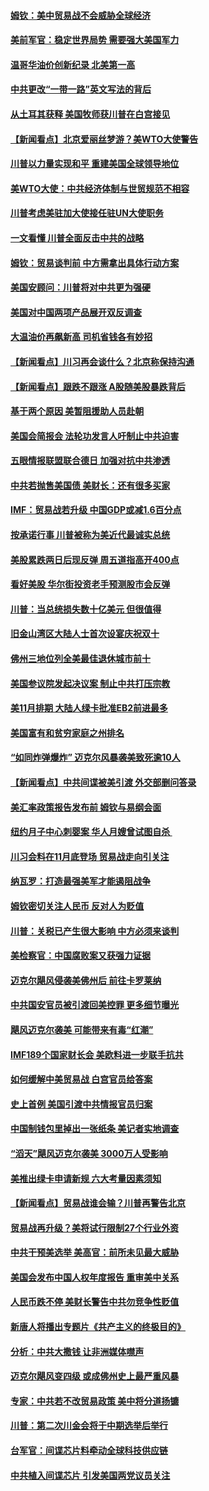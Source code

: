 #### [姆钦：美中贸易战不会威胁全球经济](../pages/nsc412/n10782089.md?t=10140334) 

#### [美前军官：稳定世界局势 需要强大美国军力](../pages/nsc412/n10781975.md?t=10140334) 

#### [温哥华油价创新纪录 北美第一高](../pages/nsc412/n10781901.md?t=10140334) 

#### [中共更改“一带一路”英文写法的背后](../pages/nsc412/n10781696.md?t=10140334) 

#### [从土耳其获释 美国牧师获川普在白宫接见](../pages/nsc412/n10781786.md?t=10140334) 

#### [【新闻看点】北京爱丽丝梦游？美WTO大使警告](../pages/nsc412/n10781549.md?t=10140334) 

#### [川普以力量实现和平 重建美国全球领导地位](../pages/nsc412/n10781730.md?t=10140334) 

#### [美WTO大使：中共经济体制与世贸规范不相容](../pages/nsc412/n10781260.md?t=10140334) 

#### [川普考虑美驻加大使接任驻UN大使职务](../pages/nsc412/n10781507.md?t=10140334) 

#### [一文看懂  川普全面反击中共的战略](../pages/nsc412/n10780060.md?t=10140334) 

#### [姆钦：贸易谈判前 中方需拿出具体行动方案](../pages/nsc412/n10780360.md?t=10140334) 

#### [美国安顾问：川普将对中共更为强硬](../pages/nsc412/n10780579.md?t=10140334) 

#### [美国对中国两项产品展开双反调查](../pages/nsc412/n10780059.md?t=10140334) 

#### [大温油价再飙新高 司机省钱各有妙招](../pages/nsc412/n10780183.md?t=10140334) 

#### [【新闻看点】川习再会谈什么？北京称保持沟通](../pages/nsc412/n10780037.md?t=10140334) 

#### [【新闻看点】跟跌不跟涨 A股随美股暴跌背后](../pages/nsc412/n10780057.md?t=10140334) 

#### [基于两个原因 美暂阻援助人员赴朝](../pages/nsc412/n10779723.md?t=10140334) 

#### [美国会简报会 法轮功发言人吁制止中共迫害](../pages/nsc412/n10779649.md?t=10140334) 

#### [五眼情报联盟联合德日 加强对抗中共渗透](../pages/nsc412/n10779555.md?t=10140334) 

#### [中共若抛售美国债 美财长：还有很多买家](../pages/nsc412/n10779551.md?t=10140334) 

#### [IMF：贸易战若升级 中国GDP或减1.6百分点](../pages/nsc412/n10779387.md?t=10140334) 

#### [按承诺行事 川普被称为美近代最诚实总统](../pages/nsc412/n10779378.md?t=10140334) 

#### [美股累跌两日后现反弹 周五道指高开400点](../pages/nsc412/n10777885.md?t=10140334) 

#### [看好美股 华尔街投资老手预测股市会反弹](../pages/nsc412/n10778604.md?t=10140334) 

#### [川普：当总统损失数十亿美元 但很值得](../pages/nsc412/n10778932.md?t=10140334) 

#### [旧金山湾区大陆人士首次设宴庆祝双十](../pages/nsc412/n10778620.md?t=10140334) 

#### [佛州三地位列全美最佳退休城市前十](../pages/nsc412/n10777888.md?t=10140334) 

#### [美国参议院发起决议案 制止中共打压宗教](../pages/nsc412/n10777584.md?t=10140334) 

#### [美11月排期 大陆人绿卡批准EB2前进最多](../pages/nsc412/n10777900.md?t=10140334) 

#### [美国富有和贫穷家庭之州排名](../pages/nsc412/n10777911.md?t=10140334) 

#### [“如同炸弹爆炸” 迈克尔风暴袭美致死逾10人](../pages/nsc412/n10777806.md?t=10140334) 

#### [【新闻看点】中共间谍被美引渡 外交部删问答录](../pages/nsc412/n10777155.md?t=10140334) 

#### [美汇率政策报告发布前 姆钦与易纲会面](../pages/nsc412/n10777156.md?t=10140334) 

#### [纽约月子中心刺婴案 华人月嫂曾试图自杀 ](../pages/nsc412/n10777493.md?t=10140334) 

#### [川习会料在11月底登场 贸易战走向引关注](../pages/nsc412/n10777468.md?t=10140334) 

#### [纳瓦罗：打造最强美军才能遏阻战争](../pages/nsc412/n10777382.md?t=10140334) 

#### [姆钦密切关注人民币 反对人为贬值](../pages/nsc412/n10777297.md?t=10140334) 

#### [川普：关税已产生很大影响 中方必须来谈判](../pages/nsc412/n10777141.md?t=10140334) 

#### [美检察官：中国腐败案又获强力证据](../pages/nsc412/n10777118.md?t=10140334) 

#### [迈克尔飓风侵袭美佛州后 前往卡罗莱纳](../pages/nsc412/n10777049.md?t=10140334) 

#### [中共国安官员被引渡回美控罪 更多细节曝光](../pages/nsc412/n10775561.md?t=10140334) 

#### [飓风迈克尔袭美 可能带来有毒“红潮”](../pages/nsc412/n10776149.md?t=10140334) 

#### [IMF189个国家财长会 美欧料进一步联手抗共](../pages/nsc412/n10775397.md?t=10140334) 

#### [如何缓解中美贸易战 白宫官员给答案](../pages/nsc412/n10775590.md?t=10140334) 

#### [史上首例 美国引渡中共情报官员归案](../pages/nsc412/n10775224.md?t=10140334) 

#### [中国制钱包里掉出一张纸条 美记者实地调查](../pages/nsc412/n10775105.md?t=10140334) 

#### [“滔天”飓风迈克尔袭美 3000万人受影响](../pages/nsc412/n10775248.md?t=10140334) 

#### [美推出绿卡申请新规 六大考量因素须知](../pages/nsc412/n10774920.md?t=10140334) 

#### [【新闻看点】贸易战谁会输？川普再警告北京](../pages/nsc412/n10774769.md?t=10140334) 

#### [贸易战再升级？美将试行限制27个行业外资](../pages/nsc412/n10774978.md?t=10140334) 

#### [中共干预美选举 美高官：前所未见最大威胁](../pages/nsc412/n10774924.md?t=10140334) 

#### [美国会发布中国人权年度报告 重审美中关系](../pages/nsc412/n10774917.md?t=10140334) 

#### [人民币跌不停 美财长警告中共勿竞争性贬值](../pages/nsc412/n10774778.md?t=10140334) 

#### [新唐人将播出专题片《共产主义的终极目的》](../pages/nsc412/n10767004.md?t=10140334) 

#### [分析：中共大撒钱 让非洲媒体噤声](../pages/nsc412/n10772349.md?t=10140334) 

#### [迈克尔飓风变四级 或成佛州史上最严重风暴](../pages/nsc412/n10774142.md?t=10140334) 

#### [专家：中共若不改贸易政策 美中将分道扬镳](../pages/nsc412/n10773996.md?t=10140334) 

#### [川普：第二次川金会将于中期选举后举行](../pages/nsc412/n10773708.md?t=10140334) 

#### [台军官：间谍芯片料牵动全球科技供应链](../pages/nsc412/n10772822.md?t=10140334) 

#### [中共植入间谍芯片 引发美国两党议员关注](../pages/nsc412/n10773424.md?t=10140334) 

